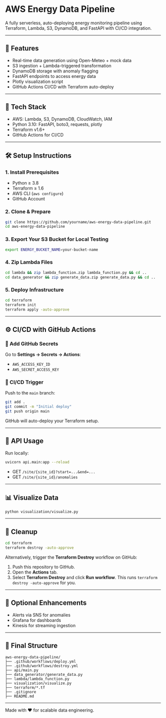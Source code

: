# AWS Energy Data Pipeline
A fully serverless, auto-deploying energy monitoring pipeline using Terraform, Lambda, S3, DynamoDB, and FastAPI with CI/CD integration.

---

## 📌 Features
- Real-time data generation using Open-Meteo + mock data
- S3 ingestion + Lambda-triggered transformation
- DynamoDB storage with anomaly flagging
- FastAPI endpoints to access energy data
- Plotly visualization script
- GitHub Actions CI/CD with Terraform auto-deploy

---

## 🧰 Tech Stack
- AWS: Lambda, S3, DynamoDB, CloudWatch, IAM
- Python 3.10: FastAPI, boto3, requests, plotly
- Terraform v1.6+
- GitHub Actions for CI/CD

---

## 🛠️ Setup Instructions

### 1. Install Prerequisites
- Python ≥ 3.8
- Terraform ≥ 1.6
- AWS CLI (`aws configure`)
- GitHub Account

### 2. Clone & Prepare
```bash
git clone https://github.com/yourname/aws-energy-data-pipeline.git
cd aws-energy-data-pipeline
```

### 3. Export Your S3 Bucket for Local Testing
```bash
export ENERGY_BUCKET_NAME=your-bucket-name
```

### 4. Zip Lambda Files
```bash
cd lambda && zip lambda_function.zip lambda_function.py && cd ..
cd data_generator && zip generate_data.zip generate_data.py && cd ..
```

### 5. Deploy Infrastructure
```bash
cd terraform
terraform init
terraform apply -auto-approve
```

---

## ⚙️ CI/CD with GitHub Actions
### 🔐 Add GitHub Secrets
Go to **Settings → Secrets → Actions**:
- `AWS_ACCESS_KEY_ID`
- `AWS_SECRET_ACCESS_KEY`

### 🚀 CI/CD Trigger
Push to the `main` branch:
```bash
git add .
git commit -m "Initial deploy"
git push origin main
```

GitHub will auto-deploy your Terraform setup.

---

## 🧪 API Usage
Run locally:
```bash
uvicorn api.main:app --reload
```
- GET `/site/{site_id}?start=...&end=...`
- GET `/site/{site_id}/anomalies`

---

## 📊 Visualize Data
```bash
python visualization/visualize.py
```

---

## 🧹 Cleanup
```bash
cd terraform
terraform destroy -auto-approve
```
Alternatively, trigger the **Terraform Destroy** workflow on GitHub:
1. Push this repository to GitHub.
2. Open the **Actions** tab.
3. Select **Terraform Destroy** and click **Run workflow**.
This runs `terraform destroy -auto-approve` for you.

---

## 🤖 Optional Enhancements
- Alerts via SNS for anomalies
- Grafana for dashboards
- Kinesis for streaming ingestion

---

## 📁 Final Structure
```
aws-energy-data-pipeline/
├── .github/workflows/deploy.yml
├── .github/workflows/destroy.yml
├── api/main.py
├── data_generator/generate_data.py
├── lambda/lambda_function.py
├── visualization/visualize.py
├── terraform/*.tf
├── .gitignore
├── README.md
```

---

Made with ❤️ for scalable data engineering.